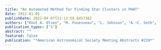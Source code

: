 ```yaml
---
title: "An Automated Method for Finding Star Clusters in PHAT"
date: 2012-01-01
publishDate: 2022-04-07T21:12:58.845738Z
authors: ["Knut A. Olsen", "M. Fouesneau", "L. Johnson", "A.~C. Seth", "J.~J. Dalcanton", "D.~R. Weisz", "B. Williams"]
publication_types: ["1"]
abstract: ""
featured: false
publication: "*American Astronomical Society Meeting Abstracts #219*"
---
```


